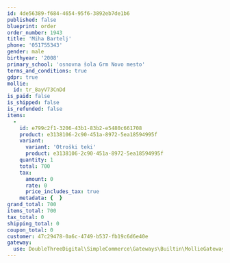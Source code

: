 ```yaml
---
id: 4de56389-f684-4654-95f6-3892eb7de1b6
published: false
blueprint: order
order_number: 1943
title: 'Miha Bartelj'
phone: '051755343'
gender: male
birthyear: '2008'
primary_school: 'osnovna šola Grm Novo mesto'
terms_and_conditions: true
gdpr: true
mollie:
  id: tr_8ayV73CnDd
is_paid: false
is_shipped: false
is_refunded: false
items:
  -
    id: e799c2f1-3206-43b1-83b2-e5480c661708
    product: e3138106-2c90-451a-8972-5ea18594995f
    variant:
      variant: 'Otroški teki'
      product: e3138106-2c90-451a-8972-5ea18594995f
    quantity: 1
    total: 700
    tax:
      amount: 0
      rate: 0
      price_includes_tax: true
    metadata: {  }
grand_total: 700
items_total: 700
tax_total: 0
shipping_total: 0
coupon_total: 0
customer: 47c29478-0a6c-4749-b537-fb19c6d6e40e
gateway:
  use: DoubleThreeDigital\SimpleCommerce\Gateways\Builtin\MollieGateway
---
```


